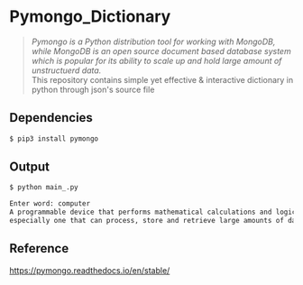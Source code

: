 # Pymongo_Dictionary
> *Pymongo is a Python distribution tool for working with MongoDB, while MongoDB is 
an open source document based database system which is popular for its ability to 
scale up and hold large amount of unstructuerd data.* <br>
This repository contains simple yet effective & interactive dictionary in python 
through json's source file  

## Dependencies
``` sh
$ pip3 install pymongo
```

## Output
``` sh
$ python main_.py
``` 
``` sh
Enter word: computer
A programmable device that performs mathematical calculations and logical operations, 
especially one that can process, store and retrieve large amounts of data very quickly.
```

## Reference 
https://pymongo.readthedocs.io/en/stable/
